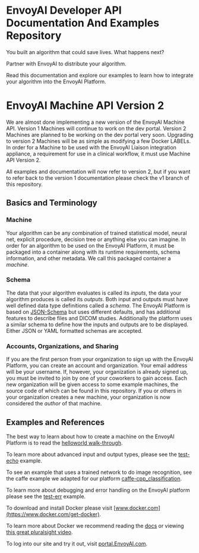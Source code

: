 # EnvoyAI Developer API Documentation And Examples Repository

You built an algorithm that could save lives. What happens next?

Partner with EnvoyAI to distribute your algorithm.

Read this documentation and explore our examples to learn how to integrate your algorithm into the EnvoyAI Platform.

# EnvoyAI Machine API Version 2

We are almost done implementing a new version of the EnvoyAI Machine API. Version 1 Machines will continue to work
on the dev portal.  Version 2 Machines are planned to be working on the dev portal very soon. Upgrading to version 2 Machines
will be as simple as modifying a few Docker LABELs. In order for a Machine to be used with the EnvoyAI Liaison integration
appliance, a requirement for use in a clinical workflow, it must use Machine API Version 2.

All examples and documentation will now refer to version 2, but if you want to refer back to the version 1 documentation
please check the v1 branch of this repository.


## Basics and Terminology

### Machine
Your algorithm can be any combination of trained statistical model, neural net, explicit procedure, decision tree or
anything else you can imagine.
In order for an algorithm to be used on the EnvoyAI Platform, it must be packaged into a container along with its runtime 
requirements, schema information, and other metadata.
We call this packaged container a _machine_.

### Schema
The data that your algorithm evaluates is called its _inputs_, the data your algorithm produces is called its _outputs_.
Both input and outputs must have well defined data type definitions called a _schema_.
The EnvoyAI Platform is based on [JSON-Schema](http://json-schema.org) but uses different defaults, and has additional 
features to describe files and DICOM studies. Additionally the platform uses a similar schema to define how the inputs 
and outputs are to be displayed. Either JSON or YAML formatted schemas are accepted.

### Accounts, Organizations, and Sharing
If you are the first person from your organization to sign up with the EnvoyAI Platform, you can create an account and organization.
Your email address will be your username. If, however, your organization is already signed up, you must be invited to join
by one of your coworkers to gain access.
Each new organization will be given access to some example machines, the source code of which can be found in this repository.
If you or others in your organization creates a new machine, your organization is now considered the _author_ of that machine.


## Examples and References
The best way to learn about how to create a machine on the EnvoyAI Platform is to read the [helloworld walk-through](./test-helloworld/README.md).

To learn more about advanced input and output types, please see the [test-echo](/test-echo/README.md) example.

To see an example that uses a trained network to do image recognition, see the caffe example we adapted for our platform 
[caffe-cpp_classification](../caffe-cpp_classification/).

To learn more about debugging and error handling on the EnvoyAI platform please see the [test-err](../test-err/) example.

To download and install Docker please visit [www.docker.com](https://www.docker.com/get-docker).

To learn more about Docker we recommend reading the [docs](https://docs.docker.com/) or viewing 
[this great pluralsight video](https://www.pluralsight.com/courses/docker-deep-dive).

To log into our site and try it out, visit [portal.EnvoyAI.com](https://portal.envoyai.com).
